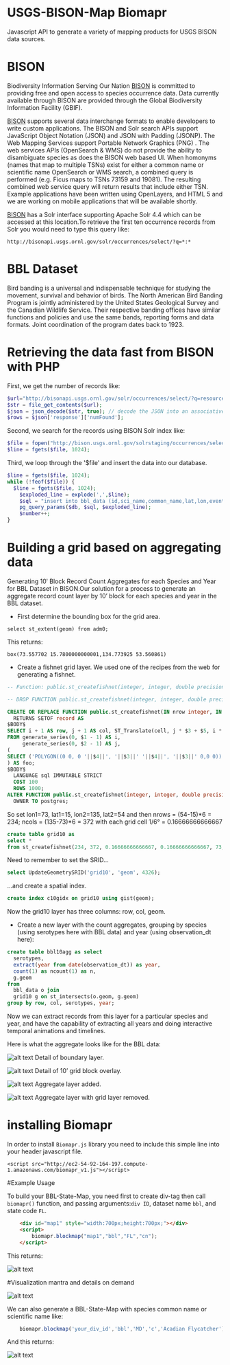 # USGS-BISON-Map Biomapr
Javascript API to generate a variety of mapping products for USGS BISON data sources.
# BISON
Biodiversity Information Serving Our Nation [BISON](http://bison.usgs.ornl.gov/) is committed to providing free and open access to species occurrence data. Data currently available through BISON are provided through the Global Biodiversity Information Facility (GBIF).

[BISON](http://bison.usgs.ornl.gov/) supports several data interchange formats to enable developers to write custom applications. The BISON and Solr search APIs support JavaScript Object Notation (JSON) and JSON with Padding (JSONP). The Web Mapping Services support Portable Network Graphics (PNG) . The web services APIs (OpenSearch & WMS) do not provide the ability to disambiguate species as does the BISON web based UI. When homonyms (names that map to multiple TSNs) exist for either a common name or scientific name OpenSearch or WMS search, a combined query is performed (e.g. Ficus maps to TSNs 73159 and 19081). The resulting combined web service query will return results that include either TSN. Example applications have been written using OpenLayers, and HTML 5 and we are working on mobile applications that will be available shortly.

[BISON](http://bison.usgs.ornl.gov/) has a Solr interface supporting Apache Solr 4.4 which can be accessed at this location.To retrieve the first ten occurrence records from Solr you would need to type this query like:

`http://bisonapi.usgs.ornl.gov/solr/occurrences/select/?q=*:* `


# BBL Dataset
Bird banding is a universal and indispensable technique for studying the movement, survival and behavior of birds. The North American Bird Banding Program is jointly administered by the United States Geological Survey and the Canadian Wildlife Service. Their respective banding offices have similar functions and policies and use the same bands, reporting forms and data formats. Joint coordination of the program dates back to 1923.

# Retrieving the data fast from BISON with PHP
First, we get the number of records like:

```php
$url="http://bisonapi.usgs.ornl.gov/solr/occurrences/select/?q=resourceID:440,100033&start=0&rows=0&wt=json";
$str = file_get_contents($url);
$json = json_decode($str, true); // decode the JSON into an associative array
$rows = $json['response']['numFound'];
```
Second, we search for the records using BISON Solr index like:

```php
$file = fopen("http://bison.usgs.ornl.gov/solrstaging/occurrences/select/?q=resourceID:440,100033&start=0&rows=17539&wt=csv&fl=occurrenceID,providedScientificName,providedCommonName,year,stateProvince,countryCode,decimalLatitude,decimalLongitude,eventDate", "r");
$line = fgets($file, 1024);
```

Third, we loop through the '$file' and insert the data into our database.

```php
$line = fgets($file, 1024);
while (!feof($file)) {
  $line = fgets($file, 1024);
	$exploded_line = explode(',',$line);
	$sql = "insert into bbl_data (id,sci_name,common_name,lat,lon,eventdate,year,state_code,country_code) values ($1,$2,$3,$7,$8,$9,$4,$5,$6)";
	pg_query_params($db, $sql, $exploded_line);
	$number++;
}
```

# Building a grid based on aggregating data
Generating 10ʹ Block Record Count Aggregates for each Species and Year for BBL Dataset in BISON.Our solution for a process to generate an aggregate record count layer by 10’ block for each species and year in the BBL dataset. 

* First determine the bounding box for the grid area.

`select st_extent(geom) from adm0;`

This returns:

`box(73.557702 15.7800000000001,134.773925 53.560861)`
* Create a fishnet grid layer. We used one of the recipes from the web for generating a fishnet. 

```sql
-- Function: public.st_createfishnet(integer, integer, double precision, double precision, double precision, double precision)

-- DROP FUNCTION public.st_createfishnet(integer, integer, double precision, double precision, double precision, double precision);

CREATE OR REPLACE FUNCTION public.st_createfishnet(IN nrow integer, IN ncol integer, IN xsize double precision, IN ysize double precision, IN x0 double precision DEFAULT 0, IN y0 double precision DEFAULT 0, OUT "row" integer, OUT col integer, OUT geom geometry)
  RETURNS SETOF record AS
$BODY$
SELECT i + 1 AS row, j + 1 AS col, ST_Translate(cell, j * $3 + $5, i * $4 + $6) AS geom
FROM generate_series(0, $1 - 1) AS i,
     generate_series(0, $2 - 1) AS j,
(
SELECT ('POLYGON((0 0, 0 '||$4||', '||$3||' '||$4||', '||$3||' 0,0 0))')::geometry AS cell
) AS foo;
$BODY$
  LANGUAGE sql IMMUTABLE STRICT
  COST 100
  ROWS 1000;
ALTER FUNCTION public.st_createfishnet(integer, integer, double precision, double precision, double precision, double precision)
  OWNER TO postgres;
```
So set lon1=73, lat1=15, lon2=135, lat2=54 and then nrows = (54-15)*6 = 234; ncols = (135-73)*6 = 372 with each grid cell 1/6° = 0.16666666666667

```sql
create table grid10 as
select *
from st_createfishnet(234, 372, 0.16666666666667, 0.16666666666667, 73, 15);
```
Need to remember to set the SRID…
```sql
select UpdateGeometrySRID('grid10', 'geom', 4326);
```
…and create a spatial index.

```sql
create index c10gidx on grid10 using gist(geom);
```
Now the grid10 layer has three columns: row, col, geom.

* Create a new layer with the count aggregates, grouping by species (using serotypes here with BBL data) and year (using observation_dt here):

```sql
create table bbl10agg as select
  serotypes,
  extract(year from date(observation_dt)) as year,
  count(1) as ncount(1) as n,
  g.geom
from
  bbl_data o join
  grid10 g on st_intersects(o.geom, g.geom)
group by row, col, serotypes, year;
```
Now we can extract records from this layer for a particular species and year, and have the capability of extracting all years and doing interactive temporal animations and timelines.

Here is what the aggregate looks like for the BBL data:

![alt text](https://github.com/mryassain/USGS-BISON-biomapr/blob/master/images/01_country_boundary.png)
Detail of boundary layer.

![alt text](https://github.com/mryassain/USGS-BISON-biomapr/blob/master/images/02_superimposed%20grid.png)
Detail of 10’ grid block overlay.

![alt text](https://github.com/mryassain/USGS-BISON-biomapr/blob/master/images/03_aggregate_grid.png)
Aggregate layer added.

![alt text](https://github.com/mryassain/USGS-BISON-biomapr/blob/master/images/04_aggregate_without_grid.png)
Aggregate layer with grid layer removed.

# installing Biomapr
In order to install `Biomapr.js` library you need to include this simple line into your header javascript file.

`<script src="http://ec2-54-92-164-197.compute-1.amazonaws.com/biomapr_v1.js"></script>`

#Example Usage

To build your BBL-State-Map, you need first to create div-tag then call `biomapr()` function, and passing arguments:`div ID`, dataset name `bbl`, and state code `FL`.  

```html
	<div id="map1" style="width:700px;height:700px;"></div>
	<script>
		biomapr.blockmap("map1","bbl","FL","cn");
	</script>
```
	
This returns: 

![alt text](https://github.com/mryassain/USGS-BISON-biomapr/blob/master/images/florida.png)

#Visualization mantra and details on demand

![alt text](https://github.com/mryassain/USGS-BISON-biomapr/blob/master/images/florida_info.png)

We can also generate a BBL-State-Map with species common name or scientific name like:

```javascript
	biomapr.blockmap('your_div_id','bbl','MD','c','Acadian Flycatcher');
```
 And this returns:
 
![alt text](https://github.com/mryassain/USGS-BISON-biomapr/blob/master/images/maryland_flycatcher.png)
 
